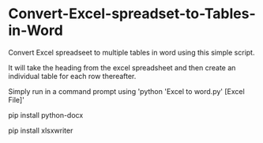 # Convert-Excel-spreadset-to-Tables-in-Word

Convert Excel spreadseet to multiple tables in word using this simple script. 

It will take the heading from the excel spreadsheet and then create an individual table for each row thereafter. 

Simply run in a command prompt using 'python 'Excel to word.py' [Excel File]'

pip install python-docx

pip install xlsxwriter
